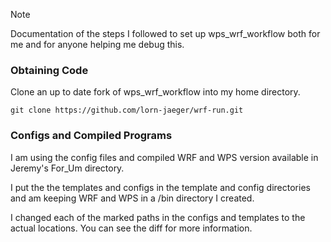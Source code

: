 > [!NOTE]
> Documentation of the steps I followed to set up wps_wrf_workflow both for me and for anyone helping me debug this.


### Obtaining Code

Clone an up to date fork of wps_wrf_workflow into my home directory.

`git clone https://github.com/lorn-jaeger/wrf-run.git`

### Configs and Compiled Programs

I am using the config files and compiled WRF and WPS version available in Jeremy's For_Um directory. 

I put the the templates and configs in the template and config directories and am keeping WRF and WPS in a /bin directory I created.

I changed each of the marked paths in the configs and templates to the actual locations. You can see the diff for more information.
